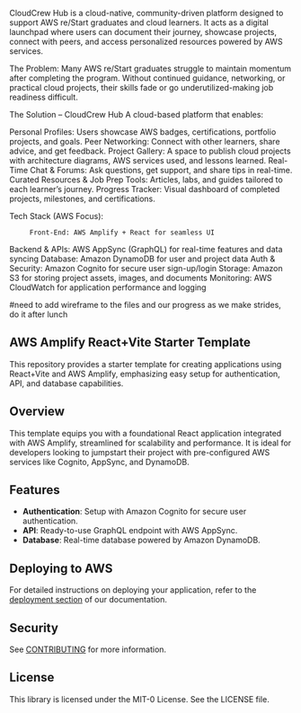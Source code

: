 CloudCrew Hub is a cloud-native, community-driven platform designed to support AWS re/Start graduates and cloud learners. It acts as a digital launchpad where users can document their journey, showcase projects, connect with peers, and access personalized resources powered by AWS services.

The Problem:
Many AWS re/Start graduates struggle to maintain momentum after completing the program. Without continued guidance, networking, or practical cloud projects, their skills fade or go underutilized-making job readiness difficult.

The Solution – CloudCrew Hub
A cloud-based platform that enables:

Personal Profiles: Users showcase AWS badges, certifications, portfolio projects, and goals.
Peer Networking: Connect with other learners, share advice, and get feedback.
Project Gallery: A space to publish cloud projects with architecture diagrams, AWS services used, and lessons learned.
Real-Time Chat & Forums: Ask questions, get support, and share tips in real-time.
Curated Resources & Job Prep Tools: Articles, labs, and guides tailored to each learner’s journey.
Progress Tracker: Visual dashboard of completed projects, milestones, and certifications.


Tech Stack (AWS Focus):
         
         Front-End: AWS Amplify + React for seamless UI
Backend & APIs: AWS AppSync (GraphQL) for real-time features and data syncing
Database: Amazon DynamoDB for user and project data
Auth & Security: Amazon Cognito for secure user sign-up/login
Storage: Amazon S3 for storing project assets, images, and documents
Monitoring: AWS CloudWatch for application performance and logging

#need to add wireframe to the files and our progress as we make strides, do it after lunch

## AWS Amplify React+Vite Starter Template

This repository provides a starter template for creating applications using React+Vite and AWS Amplify, emphasizing easy setup for authentication, API, and database capabilities.

## Overview

This template equips you with a foundational React application integrated with AWS Amplify, streamlined for scalability and performance. It is ideal for developers looking to jumpstart their project with pre-configured AWS services like Cognito, AppSync, and DynamoDB.

## Features

- **Authentication**: Setup with Amazon Cognito for secure user authentication.
- **API**: Ready-to-use GraphQL endpoint with AWS AppSync.
- **Database**: Real-time database powered by Amazon DynamoDB.

## Deploying to AWS

For detailed instructions on deploying your application, refer to the [deployment section](https://docs.amplify.aws/react/start/quickstart/#deploy-a-fullstack-app-to-aws) of our documentation.

## Security

See [CONTRIBUTING](CONTRIBUTING.md#security-issue-notifications) for more information.

## License

This library is licensed under the MIT-0 License. See the LICENSE file.
